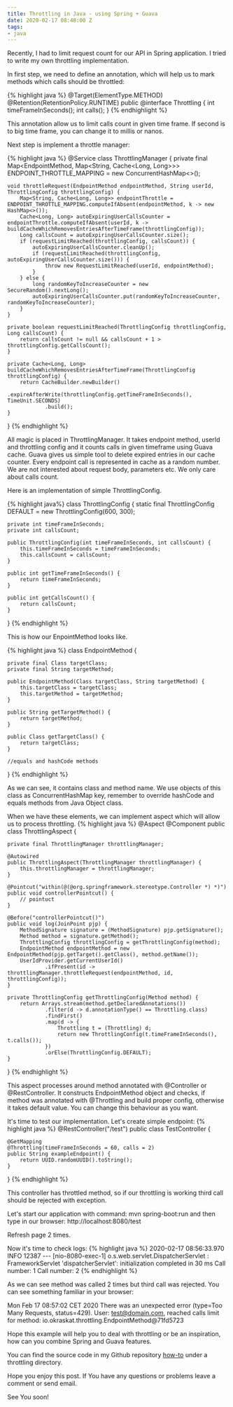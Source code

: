 ```yaml
---
title: Throttling in Java - using Spring + Guava
date: 2020-02-17 08:48:00 Z
tags:
- java
---
```


Recently, I had to limit request count for our API in Spring application.
I tried to write my own throttling implementation.

In first step, we need to define an annotation, which will help us to mark methods which calls should be throttled:

{% highlight java %}
@Target(ElementType.METHOD)
@Retention(RetentionPolicy.RUNTIME)
public @interface Throttling {
    int timeFrameInSeconds();
    int calls();
}
{% endhighlight %}

This annotation allow us to limit calls count in given time frame. If second is to big time frame, you can change it to millis or nanos.

Next step is implement a throttle manager:

{% highlight java %}
@Service
class ThrottlingManager {
    private final Map<EndpointMethod, Map<String, Cache<Long, Long>>> ENDPOINT_THROTTLE_MAPPING = new ConcurrentHashMap<>();

    void throttleRequest(EndpointMethod endpointMethod, String userId, ThrottlingConfig throttlingConfig) {
        Map<String, Cache<Long, Long>> endpointThrottle = ENDPOINT_THROTTLE_MAPPING.computeIfAbsent(endpointMethod, k -> new HashMap<>());
        Cache<Long, Long> autoExpiringUserCallsCounter = endpointThrottle.computeIfAbsent(userId, k -> buildCacheWhichRemovesEntriesAfterTimeFrame(throttlingConfig));
        Long callsCount = autoExpiringUserCallsCounter.size();
        if (requestLimitReached(throttlingConfig, callsCount)) {
            autoExpiringUserCallsCounter.cleanUp();
            if (requestLimitReached(throttlingConfig, autoExpiringUserCallsCounter.size())) {
                throw new RequestLimitReached(userId, endpointMethod);
            }
        } else {
            long randomKeyToIncreaseCounter = new SecureRandom().nextLong();
            autoExpiringUserCallsCounter.put(randomKeyToIncreaseCounter, randomKeyToIncreaseCounter);
        }
    }

    private boolean requestLimitReached(ThrottlingConfig throttlingConfig, Long callsCount) {
        return callsCount != null && callsCount + 1 > throttlingConfig.getCallsCount();
    }

    private Cache<Long, Long> buildCacheWhichRemovesEntriesAfterTimeFrame(ThrottlingConfig throttlingConfig) {
        return CacheBuilder.newBuilder()
                .expireAfterWrite(throttlingConfig.getTimeFrameInSeconds(), TimeUnit.SECONDS)
                .build();
    }
}
{% endhighlight %}

All magic is placed in ThrottlingManager.
It takes endpoint method, userId and throttling config and it counts calls in given timeframe using Guava cache. Guava gives us simple tool to delete expired entries in our cache counter. Every endpoint call is represented in cache as a random number. We are not interested about request body, parameters etc. We only care about calls count.

Here is an implementation of simple ThrottlingConfig.

{% highlight java%}
class ThrottlingConfig {
    static final ThrottlingConfig DEFAULT = new ThrottlingConfig(600, 300);

    private int timeFrameInSeconds;
    private int callsCount;

    public ThrottlingConfig(int timeFrameInSeconds, int callsCount) {
        this.timeFrameInSeconds = timeFrameInSeconds;
        this.callsCount = callsCount;
    }

    public int getTimeFrameInSeconds() {
        return timeFrameInSeconds;
    }

    public int getCallsCount() {
        return callsCount;
    }
}
{% endhighlight %}

This is how our EnpointMethod looks like.

{% highlight java %}
class EndpointMethod {

    private final Class targetClass;
    private final String targetMethod;

    public EndpointMethod(Class targetClass, String targetMethod) {
        this.targetClass = targetClass;
        this.targetMethod = targetMethod;
    }

    public String getTargetMethod() {
        return targetMethod;
    }

    public Class getTargetClass() {
        return targetClass;
    }

    //equals and hashCode methods
}
{% endhighlight %}

As we can see, it contains class and method name. We use objects of this class as ConcurrentHashMap key, remember to override hashCode and equals methods from Java Object class.

When we have these elements, we can implement aspect which will allow us to process throttling.
{% highlight java %}
@Aspect
@Component
public class ThrottlingAspect {

    private final ThrottlingManager throttlingManager;

    @Autowired
    public ThrottlingAspect(ThrottlingManager throttlingManager) {
        this.throttlingManager = throttlingManager;
    }

    @Pointcut("within(@(@org.springframework.stereotype.Controller *) *)")
    public void controllerPointcut() {
        // pointuct
    }

    @Before("controllerPointcut()")
    public void log(JoinPoint pjp) {
        MethodSignature signature = (MethodSignature) pjp.getSignature();
        Method method = signature.getMethod();
        ThrottlingConfig throttlingConfig = getThrottlingConfig(method);
        EndpointMethod endpointMethod = new EndpointMethod(pjp.getTarget().getClass(), method.getName());
        UserIdProvider.getCurrentUserId()
                .ifPresent(id -> throttlingManager.throttleRequest(endpointMethod, id, throttlingConfig));
    }

    private ThrottlingConfig getThrottlingConfig(Method method) {
        return Arrays.stream(method.getDeclaredAnnotations())
                .filter(d -> d.annotationType() == Throttling.class)
                .findFirst()
                .map(d -> {
                    Throttling t = (Throttling) d;
                    return new ThrottlingConfig(t.timeFrameInSeconds(), t.calls());
                })
                .orElse(ThrottlingConfig.DEFAULT);
    }
}
{% endhighlight %}

This aspect processes around method annotated with @Controller or @RestController. It constructs EndpointMethod object and checks, if method was annotated with @Throttling and build proper config, otherwise it takes default value. You can change this behaviour as you want.

It's time to test our implementation. Let's create simple endpoint:
{% highlight java %}
@RestController("/test")
public class TestController {

    @GetMapping
    @Throttling(timeFrameInSeconds = 60, calls = 2)
    public String exampleEndpoint() {
        return UUID.randomUUID().toString();
    }

}
{% endhighlight %}

This controller has throttled method, so if our throttling is working third call should be rejected with exception.

Let's start our application with command: mvn spring-boot:run
and then type in our browser:
http://localhost:8080/test

Refresh page 2 times.

Now it's time to check logs:
{% highlight java %}
2020-02-17 08:56:33.970  INFO 12387 --- [nio-8080-exec-1] o.s.web.servlet.DispatcherServlet        : FrameworkServlet 'dispatcherServlet': initialization completed in 30 ms
Call number: 1
Call number: 2
{% endhighlight %}

As we can see method was called 2 times but third call was rejected. You can see something familiar in your browser:

Mon Feb 17 08:57:02 CET 2020
There was an unexpected error (type=Too Many Requests, status=429).
User: test@domain.com, reached calls limit for method: io.okraskat.throttling.EndpointMethod@71fd5723

Hope this example will help you to deal with throttling or be an inspiration, how can you combine Spring and Guava features.

You can find the source code in my Github repository [how-to](https://github.com/okraskat/how-to) under a throttling directory.

Hope you enjoy this post. If You have any questions or problems leave a comment or send email.

See You soon!